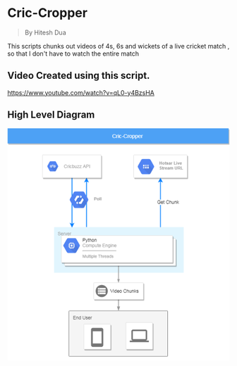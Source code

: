 # Cric-Cropper
> By Hitesh Dua

This scripts chunks out videos of 4s, 6s and wickets of a live cricket match , so that I don't have to watch the entire match

## Video Created using this script.
https://www.youtube.com/watch?v=qL0-y4BzsHA


## High Level Diagram
![Alt Text](cric-cropper.png?raw=true "Cric-Cropper")

